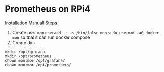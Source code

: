 # Prometheus on RPi4 
Installation Manuall Steps

1. Create user `mon`
   `useradd -r -s /bin/false mon`
   `sudo usermod -aG docker mon` so that it can run docker compose
2. Create dirs
```
mkdir /opt/grafana
mkdir /opt/prometheus
chown mon:mon /opt/grafana/
chown mon:mon /opt/prometheus/
```

